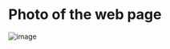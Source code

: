 # Photo of the web page 

![image](https://github.com/user-attachments/assets/08785d86-845a-420d-a187-0e338e67591b)


